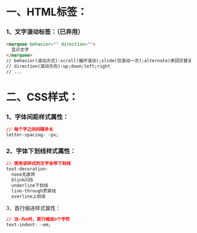 # 一、HTML标签：

### 1、文字滚动标签：（已弃用）
```html
<marquee behavior="" direction="">
  显示文字
</marquee>
// behavior(滚动方式):scroll(循环滚动);slide(仅滚动一次);alternate(来回交替滚动)
// direction(滚动方向):up;down;left;right
// ...
```

# 二、CSS样式：

### 1、字体间距样式属性：
```css
// 每个字之间间隔多长
letter-spacing: ~px;
```
### 2、字体下划线样式属性：
```css
// 使用该样式的文字会带下划线
text-decoration:
  none无装饰
  blink闪烁
  underline下划线
  line-through贯穿线
  overline上划线
```
3、首行缩进样式属性：
```css
// 当~为n时，首行缩进n个字符
text-indent: ~em;
```





